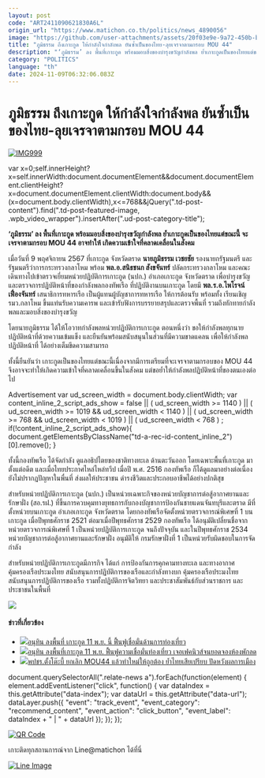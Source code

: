 ```yaml
---
layout: post
code: "ART2411090621830A6L"
origin_url: "https://www.matichon.co.th/politics/news_4890056"
image: "https://github.com/user-attachments/assets/20f03e9e-9a72-450b-bba7-09b9582ec61b"
title: "ภูมิธรรม ถึงเกาะกูด ให้กำลังใจกำลังพล ยันซ้ำเป็นของไทย-ลุยเจรจาตามกรอบ MOU 44"
description: "‘ภูมิธรรม’ ลง พื้นที่เกาะกูด พร้อมมอบสิ่งของบำรุงขวัญกำลังพล ย้ำเกาะกูดเป็นของไทยแต่ขณะนี้ จะเจรจาตามกรอบ MOU 44 อาจทำให้ เกิดความเข้าใจที่คลาดเคลื่อนในสังคม"
category: "POLITICS"
language: "th"
date: 2024-11-09T06:32:06.083Z
---
```


# ภูมิธรรม ถึงเกาะกูด ให้กำลังใจกำลังพล ยันซ้ำเป็นของไทย-ลุยเจรจาตามกรอบ MOU 44

[![](https://www.matichon.co.th/wp-content/uploads/2024/11/IMG999.jpg "IMG999")](https://www.matichon.co.th/wp-content/uploads/2024/11/IMG999.jpg)

var x=0;self.innerHeight?x=self.innerWidth:document.documentElement&&document.documentElement.clientHeight?x=document.documentElement.clientWidth:document.body&&(x=document.body.clientWidth),x<=768&&jQuery(".td-post-content").find(".td-post-featured-image, .wpb\_video\_wrapper").insertAfter(".ud-post-category-title");

**‘ภูมิธรรม’ ลง พื้นที่เกาะกูด พร้อมมอบสิ่งของบำรุงขวัญกำลังพล ย้ำเกาะกูดเป็นของไทยแต่ขณะนี้ จะเจรจาตามกรอบ MOU 44 อาจทำให้ เกิดความเข้าใจที่คลาดเคลื่อนในสังคม**

เมื่อวันที่ 9 พฤศจิกายน 2567 ที่เกาะกูด จังหวัดตราด **นายภูมิธรรม เวชยชัย** รองนายกรัฐมนตรี และรัฐมนตรีว่าการกระทรวงกลาโหม พร้อม **พล.อ.สนิธชนก สังขจันทร์** ปลัดกระทรวงกลาโหม และคณะ เดินทางไปเข้าตรวจเยี่ยมหน่วยปฏิบัติการเกาะกูด (นปก.) อำเภอเกาะกูด จังหวัดตราด เพื่อบำรุงขวัญ และตรวจการปฏิบัติหน้าที่ของกำลังพลกองทัพเรือ ที่ปฏิบัติงานบนเกาะกูด โดยมี **พล.ร.อ.ไพโรจน์ เฟื่องจันทร์** เสนาธิการทหารเรือ เป็นผู้แทนผู้บัญชาการทหารเรือ ให้การต้อนรับ พร้อมทั้ง เรียนเชิญรมว.กลาโหม ขึ้นแท่นรับความเคารพ และเข้ารับฟังการบรรยายสรุปและตรวจพื้นที่ รวมถึงทักทายกำลังพลและมอบสิ่งของบำรุงขวัญ

โดยนายภูมิธรรม ได้ให้โอวาทกำลังพลหน่วยปฏิบัติการเกาะกูด ตอนหนึ่งว่า ขอให้กำลังพลทุกนายปฏิบัติหน้าที่ด้วยความเข้มแข็ง และยืนยันพร้อมสนับสนุนในส่วนที่มีความขาดแคลน เพื่อให้กำลังพลปฏิบัติหน้าที่ ได้อย่างเต็มขีดความสามารถ

ทั้งนี้ยืนยันว่า เกาะกูดเป็นของไทยแต่ขณะนี้เนื่องจากมีการเตรียมที่จะเจรจาตามกรอบของ MOU 44 จึงอาจจะทำให้เกิดความเข้าใจที่คลาดเคลื่อนขึ้นในสังคม แต่ขอย้ำให้กำลังพลปฏิบัติหน้าที่ของตนเองต่อไป

Advertisement var ud\_screen\_width = document.body.clientWidth; var content\_inline\_2\_script\_ads\_show = false || ( ud\_screen\_width >= 1140 ) || ( ud\_screen\_width >= 1019 && ud\_screen\_width < 1140 ) || ( ud\_screen\_width >= 768 && ud\_screen\_width < 1019 ) || ( ud\_screen\_width < 768 ) ; if(!content\_inline\_2\_script\_ads\_show){ document.getElementsByClassName("td-a-rec-id-content\_inline\_2")\[0\].remove(); }

ทั้งนี้กองทัพเรือ ได้จัดกำลัง ดูแลอธิปไตยของชาติทางทะเล ด้านตะวันออก โดยเฉพาะพื้นที่เกาะกูด มาตั้งแต่อดีต และเมื่อไทยประกาศไหล่ไหล่ทวีป เมื่อปี พ.ศ. 2516 กองทัพเรือ ก็ได้ดูแลมาอย่างต่อเนื่อง ยังไม่ปรากฎปัญหาในพื่นที่ ส่งผลให้ประชาชน ดำรงชีวิตและประกอบอาชีพได้อย่างปกติสุข

สำหรับหน่วยปฏิบัติการเกาะกูด (นปก.) เป็นหน่วยเฉพาะกิจของหน่วยบัญชาการต่อสู้อากาศยานและรักษาฝั่ง (สอ.รฝ.) ที่ขึ้นการควบคุมทางยุทธการกับกองบัญชาการป้องกันชายแดนจันทบุรีและตราด มีที่ตั้งหน่วยบนเกาะกูด อำเภอเกาะกูด จังหวัดตราด โดยกองทัพเรือจัดตั้งหน่วยตรวจการณ์พิเศษที่ 1 บนเกาะกูด เมื่อปีพุทธศักราช 2521 ต่อมาเมื่อปีพุทธศักราช 2529 กองทัพเรือ ได้อนุมัติเปลี่ยนชื่อจากหน่วยตรวจการณ์พิเศษที่ 1 เป็นหน่วยปฏิบัติการเกาะกูด จนถึงปัจจุบัน และในปีพุทธศักราช 2534 หน่วยบัญชาการต่อสู้อากาศยานและรักษาฝั่ง อนุมัติให้ กรมรักษาฝั่งที่ 1 เป็นหน่วยรับผิดชอบในการจัดกำลัง

สำหรับหน่วยปฏิบัติการเกาะกูดมีภารกิจ ได้แก่ การป้องกันการคุกคามทางทะเล และทางอากาศ คุ้มครองเรือประมงไทย สนับสนุนการปฏิบัติการของเรือและกำลังทางบก คุ้มครองเรือประมงไทย สนับสนุนการปฏิบัติการของเรือ รวมทั้งปฏิบัติการจิตวิทยา และประชาสัมพันธ์กับส่วนราชการ และประชาชนในพื้นที่

![](https://www.matichon.co.th/wp-content/uploads/2024/11/S__17219653.jpg)

#### ข่าวที่เกี่ยวข้อง

*   [![](https://www.matichon.co.th/wp-content/uploads/2024/11/728-100.jpg)อนุทิน ลงพื้นที่ เกาะกูด 11 พ.ย. นี้ ฟื้นฟูเชื่อมั่นด้านการท่องเที่ยว](https://www.matichon.co.th/politics/news_4889704)
*   [![](https://www.matichon.co.th/wp-content/uploads/2024/11/อนุทิน-0811.jpg)อนุทิน ลงพื้นที่เกาะกูด 11 พ.ย. ฟื้นฟูความเชื่อมั่นท่องเที่ยว เจอเฟคนิวส์จนยอดจองห้องพักลด](https://www.matichon.co.th/politics/news_4888730)
*   [![](https://www.matichon.co.th/wp-content/uploads/2024/11/4625402.jpg)พปชร.ตั้งโต๊ะบี้ ยกเลิก MOU44 แล้วทำใหม่ให้ถูกต้อง ย้ำไทยเสียเปรียบ ปัดหวังผลการเมือง](https://www.matichon.co.th/politics/news_4888420)

document.querySelectorAll(".relate-news a").forEach(function(element) { element.addEventListener("click", function() { var dataIndex = this.getAttribute("data-index"); var dataUrl = this.getAttribute("data-url"); dataLayer.push({ "event": "track\_event", "event\_category": "recommend\_content", "event\_action": "click\_button", "event\_label": dataIndex + " | " + dataUrl }); }); });

[![QR Code](https://www.matichon.co.th/wp-content/uploads/2023/07/wob1371z.jpg)](https://lin.ee/ht0nDxX)

เกาะติดทุกสถานการณ์จาก Line@matichon ได้ที่นี่

[![Line Image](https://www.matichon.co.th/wp-content/uploads/2023/07/th.png)](https://lin.ee/ht0nDxX)